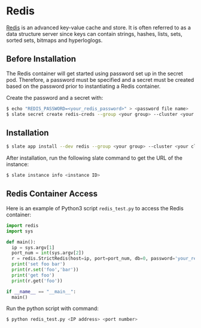 # Redis
[Redis](http://redis.io/) is an advanced key-value cache and store. It is often referred to as a data structure server since keys can contain strings, hashes, lists, sets, sorted sets, bitmaps and hyperloglogs.

## Before Installation
The Redis container will get started using password set up in the secret pod. Therefore, a password must be specified and a secret must be created based on the password prior to instantiating a Redis container. </br>

Create the password and a secret with:
```bash
$ echo "REDIS_PASSWORD=<your_redis_password>" > <password file name>
$ slate secret create redis-creds --group <your group> --cluster <your cluster> --from-env-file <password file name>
```
## Installation
```bash
$ slate app install --dev redis --group <your group> --cluster <your cluster> redis
```

After installation, run the following slate command to get the URL of the instance:

```bash
$ slate instance info <instance ID>
```
## Redis Container Access

Here is an example of Python3 script `redis_test.py` to access the Redis container:

```python
import redis
import sys

def main():
  ip = sys.argv[1]
  port_num = int(sys.argv[2])
  r = redis.StrictRedis(host=ip, port=port_num, db=0, password='your_redis_password')
  print('set foo bar')
  print(r.set('foo','bar'))
  print('get foo')
  print(r.get('foo'))

if __name__ == "__main__":
  main()
```

Run the python script with command:
```bash
$ python redis_test.py <IP address> <port number>
```
